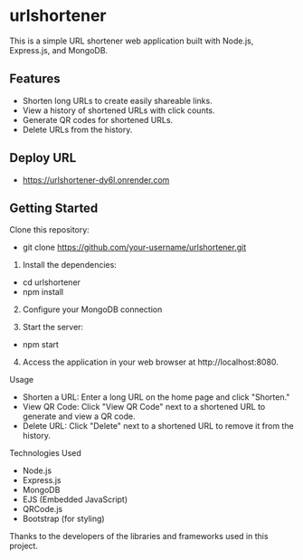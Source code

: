 # urlshortener
This is a simple URL shortener web application built with Node.js, Express.js, and MongoDB.

## Features

- Shorten long URLs to create easily shareable links.
- View a history of shortened URLs with click counts.
- Generate QR codes for shortened URLs.
- Delete URLs from the history.

## Deploy URL
  - https://urlshortener-dy6l.onrender.com

## Getting Started
Clone this repository:

   - git clone https://github.com/your-username/urlshortener.git

1. Install the dependencies:
  - cd urlshortener
  - npm install

2. Configure your MongoDB connection
   
3. Start the server:
  - npm start

4. Access the application in your web browser at http://localhost:8080.

Usage
  - Shorten a URL: Enter a long URL on the home page and click "Shorten."
  - View QR Code: Click "View QR Code" next to a shortened URL to generate and view a QR code.
  - Delete URL: Click "Delete" next to a shortened URL to remove it from the history.

Technologies Used
  - Node.js
  - Express.js
  - MongoDB
  - EJS (Embedded JavaScript)
  - QRCode.js
  - Bootstrap (for styling)

Thanks to the developers of the libraries and frameworks used in this project.
